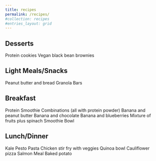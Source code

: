 ```yaml
---
title: recipes
permalink: /recipes/
#collection: recipes
#entries_layout: grid
---
```


## Desserts
Protein cookies
Vegan black bean brownies

## Light Meals/Snacks
Peanut butter and bread 
Granola Bars

## Breakfast
Protein Smoothie Combinations (all with protein powder)
Banana and peanut butter
Banana and chocolate
Banana and blueberries
Mixture of fruits plus spinach
Smoothie Bowl

## Lunch/Dinner
Kale Pesto Pasta
Chicken stir fry with veggies 
Quinoa bowl
Cauliflower pizza
Salmon Meal
Baked potato

